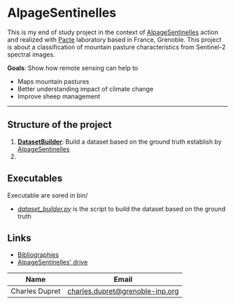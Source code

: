# AlpageSentinelles

This is my end of study project in the context of [AlpageSentinelles](https://www.alpages-sentinelles.fr/) action and 
realized with [Pacte](https://www.pacte-grenoble.fr/) laboratory  based in France, Grenoble. This project is about a 
classification of mountain pasture characteristics from Sentinel-2 spectral images. 

**Goals**: Show how remote sensing can help to

- Maps mountain pastures
- Better understanding impact of climate change
- Improve sheep management

*** 

## Structure of the project

1. [**DatasetBuilder**](DatasetBuilder): Build a dataset based on the ground truth establish by 
[AlpageSentinelles](https://www.alpages-sentinelles.fr/)
2. 


## Executables

Executable are sored in bin/

- [*dataset_builder.py*](bin) is the script to build the dataset based on the ground truth



## Links

- [Bibliographies]()
- [AlpageSentinelles' drive]()



| Name           | Email                           |
|----------------|---------------------------------|
| Charles Dupret | charles.dupret@grenoble-inp.org | 

